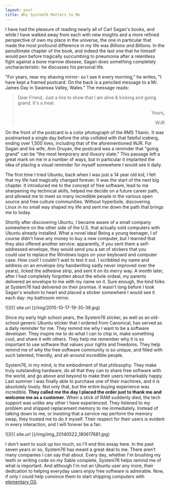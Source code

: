 ```yaml
---
layout: post
title: Why System76 Matters to Me
---
```

I have had the pleasure of reading nearly all of Carl Sagan's books, and while I have walked away from each with new insights and a more refined perspective of own my place in the universe, the one in particular that made the most profound difference in my life was _Billions and Billions._ In the penultimate chapter of the book, and indeed the last one that he himself would pen before tragically succumbing to pneumonia after a relentless fight against a bone marrow disease, Sagan does something completely uncharacteristic: he discusses his personal life.

"For years, near my shaving mirror- so I see it every morning," he writes, "I have kept a framed postcard. On the back is a penciled message to a Mr. James Day in Swansea Valley, Wales." The message reads:

<blockquote>Dear Friend,
Just a line to show that I am alive &amp; kicking and going grand. It's a treat.
<p style="text-align:right;">Yours,
<p style="text-align:right;">WJR
</blockquote>

On the front of the postcard is a color photograph of the RMS Titanic. It was postmarked a single day before the ship collided with that fateful iceberg, ending over 1,500 lives, including that of the aforementioned WJR. For Sagan and his wife, Ann Druyan, the postcard was a reminder that "going grand" can be "the most temporary and illusory state." This passage left a great mark on me in a number of ways, but in particular it implanted the idea of placing a visual reminder for myself somewhere I would see it daily.

The first time I tried Ubuntu, back when I was just a 14 year old kid, I felt that my life had magically changed forever. It was the start of the next big chapter. It introduced me to the concept of free software, lead to me sharpening my technical skills, helped me decide on a future career path, and allowed me to meet so many incredible people in the various open source and free culture communities. Without hyperbole, discovering Linux in no small way shaped my life and sent me down the path that brings me to today.

Shortly after discovering Ubuntu, I became aware of a small company somewhere on the other side of the U.S. that actually sold computers with Ubuntu already installed. What a novel idea! Being a young teenager, I of course didn't have any money to buy a new computer, but I learned that they also offered another service: apparently, if you sent them a self-addressed envelope, they would send you a set of stickers that you could use to replace the Windows logos on your keyboard and computer case. How cool! I couldn't wait to test it out. I scribbled my name and address on an envelope (my handwriting sadly never improved over the years), licked the adhesive strip, and sent it on its merry way. A month later, after I had completely forgotten about the whole ordeal, my parents delivered an envelope to me with my name on it. Sure enough, the kind folks at System76 had delivered on their promise. It wasn't long before I took Sagan's wisdom to heart and placed a sticker somewhere I would see it each day: my bathroom mirror.

![]({{ site.url }}/img/2015-10-17-19-35-39.jpg)

Since my early high school years, the System76 sticker, as well as an old-school generic Ubuntu sticker that I ordered from Canonical, has served as a daily reminder for me. They remind me why I want to be a software developer. They inspire me to do what I can to chip in, make something cool, and share it with others. They help me remember why it is so important to use software that values your rights and freedoms. They help remind me of why the free software community is so unique, and filled with such talented, friendly, and all-around incredible people.

System76, in my mind, is the embodiment of that philosophy. They make truly outstanding hardware, do all that they can to share free software with the world, and go above and beyond to make their users remarkably happy. Last summer I was finally able to purchase one of their machines, and it is absolutely lovely. Not only that, but the entire buying experience was incredible. **They called me the day I placed the order just to thank me and welcome me as a customer.** When a stick of RAM suddenly died, the tech support was unlike any other I have experienced. They listened to my problem and shipped replacement memory to me immediately. Instead of talking down to me, or insisting that a service rep perform the memory swap, they trusted me to do it myself. Their respect for their users is evident in every interaction, and I will forever be a fan.

![]({{ site.url }}/img/img_20140522_180617681.jpg)

I don't want to suck up too much, so I'll end this essay here. In the past seven years or so, System76 has meant a great deal to me. There aren't many companies I can say that about. Every day, whether I'm brushing my teeth or writing code on my Sable complete, System76 helps remind me of what is important. And although I'm not an Ubuntu user any more, their dedication to helping everyday users enjoy free software is admirable. Now, if only I could help convince them to start shipping computers with [elementary OS](https://elementary.io).
